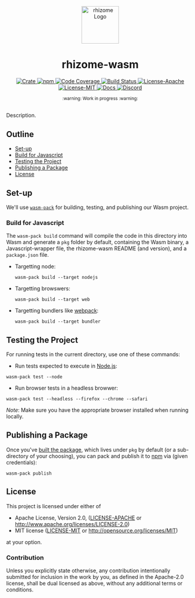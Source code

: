 <div align="center">
  <a href="https://github.com/QuinnWilton/rhizome" target="_blank">
    <img src="https://raw.githubusercontent.com/QuinnWilton/rhizome/main/assets/a_logo.png" alt="rhizome Logo" width="100"></img>
  </a>

  <h1 align="center">rhizome-wasm</h1>

  <p>
    <a href="https://crates.io/crates/rhizome-wasm">
      <img src="https://img.shields.io/crates/v/rhizome-wasm?label=crates" alt="Crate">
    </a>
    <a href="https://npmjs.com/package/rhizome">
      <img src="https://img.shields.io/npm/v/rhizome" alt="npm">
    </a>
    <a href="https://codecov.io/gh/QuinnWilton/rhizome">
      <img src="https://codecov.io/gh/QuinnWilton/rhizome/branch/main/graph/badge.svg?token=SOMETOKEN" alt="Code Coverage"/>
    </a>
    <a href="https://github.com/QuinnWilton/rhizome/actions?query=">
      <img src="https://github.com/QuinnWilton/rhizome/actions/workflows/tests_and_checks.yml/badge.svg" alt="Build Status">
    </a>
    <a href="https://github.com/QuinnWilton/rhizome/blob/main/LICENSE-APACHE">
      <img src="https://img.shields.io/badge/License-Apache%202.0-blue.svg" alt="License-Apache">
    </a>
    <a href="https://github.com/QuinnWilton/rhizome/blob/main/LICENSE-MIT">
      <img src="https://img.shields.io/badge/License-MIT-blue.svg" alt="License-MIT">
    </a>
    <a href="https://docs.rs/rhizome">
      <img src="https://img.shields.io/static/v1?label=Docs&message=docs.rs&color=blue" alt="Docs">
    </a>
    <a href="https://fission.codes/discord">
      <img src="https://img.shields.io/static/v1?label=Discord&message=join%20us!&color=mediumslateblue" alt="Discord">
    </a>
  </p>
</div>

<div align="center"><sub>:warning: Work in progress :warning:</sub></div>

##

Description.

## Outline

- [Set-up](#set-up)
- [Build for Javascript](#build-for-javascript)
- [Testing the Project](#testing-the-project)
- [Publishing a Package](#publishing-a-package)
- [License](#license)

## Set-up

We'll use [`wasm-pack`][wasm-pack] for building, testing, and publishing
our Wasm project.

### Build for Javascript

The `wasm-pack build` command will compile the code in this directory into
Wasm and generate a `pkg` folder by default, containing the Wasm binary, a
Javascript-wrapper file, the rhizome-wasm README (and version), and a
`package.json` file.

- Targetting node:

  ```console
  wasm-pack build --target nodejs
  ```

- Targetting browswers:

  ```console
  wasm-pack build --target web
  ```

- Targetting bundlers like [webpack][webpack]:

  ```console
  wasm-pack build --target bundler
  ```

## Testing the Project

For running tests in the current directory, use one of these commands:

- Run tests expected to execute in [Node.js][node-js]:

```console
wasm-pack test --node
```

- Run browser tests in a headless browwer:

```console
wasm-pack test --headless --firefox --chrome --safari
```

*Note*: Make sure you have the appropriate browser installed when running
locally.

## Publishing a Package

Once you've [built the package](#build-for-javascript), which lives under
`pkg` by default (or a sub-directory of your choosing), you can pack and
publish it to [npm][npm] via (given credentials):

```console
wasm-pack publish
```

## License

This project is licensed under either of

- Apache License, Version 2.0, ([LICENSE-APACHE](./LICENSE-APACHE) or http://www.apache.org/licenses/LICENSE-2.0)
- MIT license ([LICENSE-MIT](./LICENSE-MIT) or http://opensource.org/licenses/MIT)

at your option.

### Contribution

Unless you explicitly state otherwise, any contribution intentionally
submitted for inclusion in the work by you, as defined in the Apache-2.0
license, shall be dual licensed as above, without any additional terms or
conditions.


[apache]: https://www.apache.org/licenses/LICENSE-2.0
[mit]: http://opensource.org/licenses/MIT
[node-js]: https://nodejs.dev/en/
[npm]: https://www.npmjs.com/
[wasm-pack]: https://rustwasm.github.io/docs/wasm-pack/
[webpack]: https://webpack.js.org/
